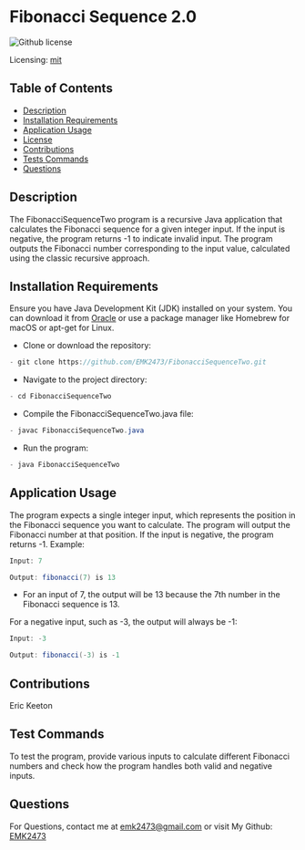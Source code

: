 # Fibonacci Sequence 2.0
![Github license](https://img.shields.io/badge/mit-blue.svg)
 
 Licensing: [mit](https://choosealicense.com/licenses/mit/)

## Table of Contents
- [Description](#description)
- [Installation Requirements](#installation-requirements)
- [Application Usage](#application-usage)
- [License](#licensing-information)
- [Contributions](#contributions)
- [Tests Commands](#tests-commands)
- [Questions](#questions)
## Description
The FibonacciSequenceTwo program is a recursive Java application that calculates the Fibonacci sequence for a given integer input. If the input is negative, the program returns -1 to indicate invalid input. The program outputs the Fibonacci number corresponding to the input value, calculated using the classic recursive approach.

## Installation Requirements
Ensure you have Java Development Kit (JDK) installed on your system. You can download it from [Oracle](https://www.oracle.com/java/technologies/downloads/) or use a package manager like Homebrew for macOS or apt-get for Linux. 

- Clone or download the repository: 
```Java 
- git clone https://github.com/EMK2473/FibonacciSequenceTwo.git 
```

- Navigate to the project directory: 
```Java
- cd FibonacciSequenceTwo 
```
- Compile the FibonacciSequenceTwo.java file: 
```Java
- javac FibonacciSequenceTwo.java 
```
- Run the program: 
```Java
- java FibonacciSequenceTwo
```

## Application Usage
The program expects a single integer input, which represents the position in the Fibonacci sequence you want to calculate. The program will output the Fibonacci number at that position. If the input is negative, the program returns -1.  Example:

```Java
Input: 7 
```
```Java
Output: fibonacci(7) is 13 
```
- For an input of 7, the output will be 13 because the 7th number in the Fibonacci sequence is 13.  

For a negative input, such as -3, the output will always be -1:  
```Java
Input: -3 
```
```Java
Output: fibonacci(-3) is -1
```

## Contributions
Eric Keeton

## Test Commands
To test the program, provide various inputs to calculate different Fibonacci numbers and check how the program handles both valid and negative inputs.

## Questions
For Questions, contact me at emk2473@gmail.com or visit My Github: [EMK2473](https://github.com/EMK2473)